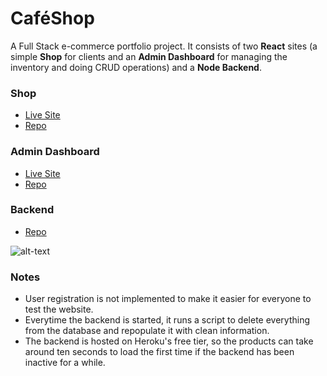 # CaféShop

A Full Stack e-commerce portfolio project. It consists of two **React** sites (a simple **Shop** for clients and an **Admin Dashboard** for managing the inventory and doing CRUD operations) and a **Node Backend**.

### Shop

- [Live Site](https://jporrego.github.io/coffee-shop/)
- [Repo](https://github.com/jporrego/coffee-shop)

### Admin Dashboard

- [Live Site](https://coffee-shop-admin-dashboard.netlify.app/)
- [Repo](https://github.com/jporrego/coffee-shop-admin-dashboard)

### Backend

- [Repo](https://github.com/jporrego/simple-inventory)

![alt-text](https://github.com/jporrego/coffee-shop/blob/main/src/assets/giflight.gif)

### Notes

- User registration is not implemented to make it easier for everyone to test the website.
- Everytime the backend is started, it runs a script to delete everything from the database and repopulate it with clean information.
- The backend is hosted on Heroku's free tier, so the products can take around ten seconds to load the first time if the backend has been inactive for a while.
